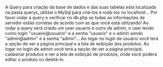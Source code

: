 A Query para criação da base de dados e das suas tabelas está localizada na pasta querys, utilizei o MySql para criá-los e rodá-los no localhost...
Por favor rodar a query e verificar no db.php se todas as informações de servidor estão corretas de acordo com as que você está utilizando!
Ao rodar a query será criado um user usuario e outro de admin, o user tendo como login "usuario@usuario" e a senha "usuario" e o admin sendo "admin@admin" e a senha "admin"...
Ao logar no login de usuário você terá a opção de ver a página principal e a tela de exibição dos produtos.
Ao logar no login de admin você terá a opção de ver a página principal, cadastrar produtos e ver a tela de exibição de produtos, onde você poderá editar o produto ou deletá-lo.
